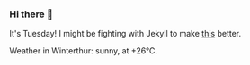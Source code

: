 ### Hi there :wave:

It's Tuesday! I might be fighting with Jekyll to make [this](https://swissclubto.github.io) better.

Weather in Winterthur: sunny, at +26°C.
